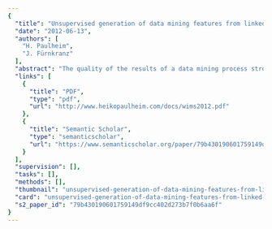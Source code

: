 ```yaml
---
{
  "title": "Unsupervised generation of data mining features from linked open data",
  "date": "2012-06-13",
  "authors": [
    "H. Paulheim",
    "J. Fürnkranz"
  ],
  "abstract": "The quality of the results of a data mining process strongly depends on the quality of the data it processes. A good result is more likely to obtain the more useful background knowledge there is in a dataset. In this paper, we present a fully automatic approach for enriching data with features that are derived from Linked Open Data, a very large, openly available data collection. We identify six different types of feature generators, which are implemented in our open-source tool FeGeLOD. In four case studies, we show that our approach can be applied to different problems, ranging from classical data mining to ontology learning and ontology matching on the semantic web. The results show that features generated from publicly available information may allow data mining in problems where features are not available at all, as well as help improving the results for tasks where some features are already available.",
  "links": [
    {
      "title": "PDF",
      "type": "pdf",
      "url": "http://www.heikopaulheim.com/docs/wims2012.pdf"
    },
    {
      "title": "Semantic Scholar",
      "type": "semanticscholar",
      "url": "https://www.semanticscholar.org/paper/79b430190601759149df9cc402d273b7f0b6aa6f"
    }
  ],
  "supervision": [],
  "tasks": [],
  "methods": [],
  "thumbnail": "unsupervised-generation-of-data-mining-features-from-linked-open-data-thumb.jpg",
  "card": "unsupervised-generation-of-data-mining-features-from-linked-open-data-card.jpg",
  "s2_paper_id": "79b430190601759149df9cc402d273b7f0b6aa6f"
}
---
```


